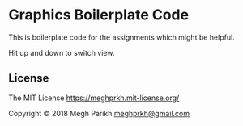 Graphics Boilerplate Code
=========================

This is boilerplate code for the assignments which might be helpful.



Hit up and down to switch view. 


License
-------
The MIT License https://meghprkh.mit-license.org/

Copyright &copy; 2018 Megh Parikh <meghprkh@gmail.com>
